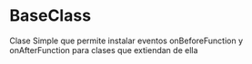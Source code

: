 # BaseClass
Clase Simple que permite instalar eventos onBeforeFunction y onAfterFunction para clases que extiendan de ella
